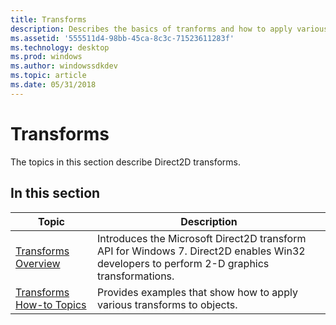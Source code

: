 ```yaml
---
title: Transforms
description: Describes the basics of tranforms and how to apply various transforms to objects.
ms.assetid: '555511d4-98bb-45ca-8c3c-71523611283f'
ms.technology: desktop
ms.prod: windows
ms.author: windowssdkdev
ms.topic: article
ms.date: 05/31/2018
---
```


# Transforms

The topics in this section describe Direct2D transforms.

## In this section



| Topic                                                               | Description                                                                                                                                          |
|---------------------------------------------------------------------|------------------------------------------------------------------------------------------------------------------------------------------------------|
| [Transforms Overview](direct2d-transforms-overview.md)<br/>  | Introduces the Microsoft Direct2D transform API for Windows 7. Direct2D enables Win32 developers to perform 2-D graphics transformations.<br/> |
| [Transforms How-to Topics](transforms-how-to-topics.md)<br/> | Provides examples that show how to apply various transforms to objects.<br/>                                                                   |



 

 

 






